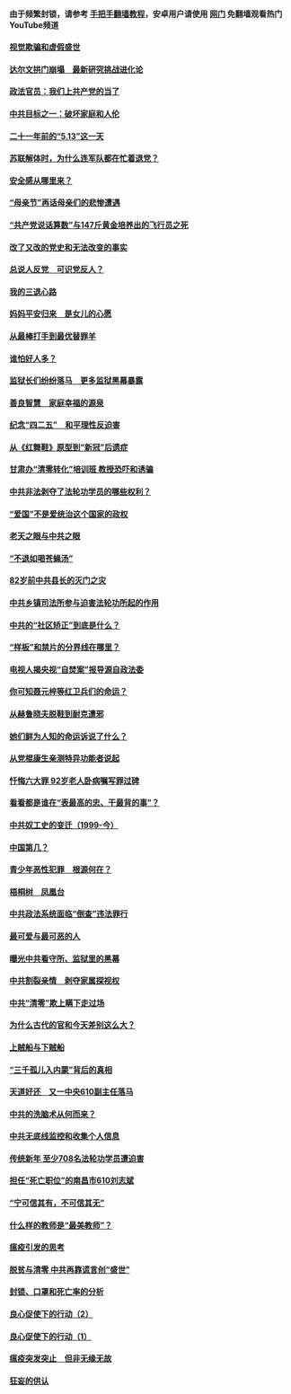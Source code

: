 #### 由于频繁封锁，请参考 [手把手翻墙教程](https://github.com/gfw-breaker/guides/wiki/)，安卓用户请使用 [网门](https://github.com/gfw-breaker/nogfw/blob/master/dl.md?t=06022201) 免翻墙观看热门YouTube频道 

#### [视觉欺骗和虚假盛世](../pages/19/426443.md?t=06022201) 

#### [达尔文拱门崩塌　最新研究挑战进化论](../pages/19/426009.md?t=06022201) 

#### [政法官员：我们上共产党的当了](../pages/19/425351.md?t=06022201) 

#### [中共目标之一：破坏家庭和人伦](../pages/19/424454.md?t=06022201) 

#### [二十一年前的“5.13”这一天](../pages/19/424814.md?t=06022201) 

#### [苏联解体时，为什么连军队都在忙着退党？](../pages/19/424335.md?t=06022201) 

#### [安全感从哪里来？](../pages/19/424336.md?t=06022201) 

#### [“母亲节”再话母亲们的悲惨遭遇](../pages/19/424234.md?t=06022201) 

#### [“共产党说话算数”与147斤黄金培养出的飞行员之死](../pages/19/424115.md?t=06022201) 

#### [改了又改的党史和无法改变的事实](../pages/19/424037.md?t=06022201) 

#### [总说人反党　可识党反人？](../pages/19/423820.md?t=06022201) 

#### [我的三退心路](../pages/19/423876.md?t=06022201) 

#### [妈妈平安归来　是女儿的心愿](../pages/19/423947.md?t=06022201) 

#### [从最棒打手到最优替罪羊](../pages/19/423819.md?t=06022201) 

#### [谁怕好人多？](../pages/19/423774.md?t=06022201) 

#### [监狱长们纷纷落马　更多监狱黑幕暴露](../pages/19/423787.md?t=06022201) 

#### [善良智慧　家庭幸福的源泉](../pages/19/423632.md?t=06022201) 

#### [纪念“四二五”　和平理性反迫害](../pages/19/423660.md?t=06022201) 

#### [从《红舞鞋》原型到“新冠”后遗症](../pages/19/423509.md?t=06022201) 

#### [甘肃办“清零转化”培训班 教授恐吓和诱骗](../pages/19/423498.md?t=06022201) 

#### [中共非法剥夺了法轮功学员的哪些权利？](../pages/19/423392.md?t=06022201) 

#### [“爱国”不是爱统治这个国家的政权](../pages/19/423029.md?t=06022201) 

#### [老天之眼与中共之眼](../pages/19/423378.md?t=06022201) 

#### [“不退如喝苍蝇汤”](../pages/19/423287.md?t=06022201) 

#### [82岁前中共县长的灭门之灾](../pages/19/423055.md?t=06022201) 

#### [中共乡镇司法所参与迫害法轮功所起的作用](../pages/19/423064.md?t=06022201) 

#### [中共的“社区矫正”到底是什么？](../pages/19/422870.md?t=06022201) 

#### [“样板”和禁片的分界线在哪里？](../pages/19/422704.md?t=06022201) 

#### [电视人揭央视“自焚案”报导源自政法委](../pages/19/422770.md?t=06022201) 

#### [你可知聂元梓等红卫兵们的命运？](../pages/19/422848.md?t=06022201) 

#### [从赫鲁晓夫脱鞋到耐克遭邪](../pages/19/422826.md?t=06022201) 

#### [她们鲜为人知的命运诉说了什么？](../pages/19/422754.md?t=06022201) 

#### [从党棍康生亲测特异功能者说起](../pages/19/422657.md?t=06022201) 

#### [忏悔六大罪 92岁老人卧病嘱写罪过碑](../pages/19/422750.md?t=06022201) 

#### [看看都是谁在“表最高的忠、干最背的事”？](../pages/19/422703.md?t=06022201) 

#### [中共奴工史的变迁（1999-今）](../pages/19/422656.md?t=06022201) 

#### [中国第几？](../pages/19/422496.md?t=06022201) 

#### [青少年恶性犯罪　根源何在？](../pages/19/422449.md?t=06022201) 

#### [梧桐树　凤凰台](../pages/19/422442.md?t=06022201) 

#### [中共政法系统面临“倒查”违法罪行](../pages/19/422497.md?t=06022201) 

#### [最可爱与最可恶的人](../pages/19/422448.md?t=06022201) 

#### [曝光中共看守所、监狱里的黑幕](../pages/19/422390.md?t=06022201) 

#### [中共割裂亲情　剥夺家属探视权](../pages/19/422364.md?t=06022201) 

#### [中共“清零”欺上瞒下走过场](../pages/19/422306.md?t=06022201) 

#### [为什么古代的官和今天差别这么大？](../pages/19/422228.md?t=06022201) 

#### [上贼船与下贼船](../pages/19/422276.md?t=06022201) 

#### [“三千孤儿入内蒙”背后的真相](../pages/19/422229.md?t=06022201) 

#### [天道好还　又一中央610副主任落马](../pages/19/422155.md?t=06022201) 

#### [中共的洗脑术从何而来？](../pages/19/422154.md?t=06022201) 

#### [中共无底线监控和收集个人信息](../pages/19/422039.md?t=06022201) 

#### [传统新年 至少708名法轮功学员遭迫害](../pages/19/421946.md?t=06022201) 

#### [担任“死亡职位”的南昌市610刘志斌](../pages/19/421957.md?t=06022201) 

#### [“宁可信其有，不可信其无”](../pages/19/421691.md?t=06022201) 

#### [什么样的教师是“最美教师”？](../pages/19/421755.md?t=06022201) 

#### [瘟疫引发的思考](../pages/19/421594.md?t=06022201) 

#### [脱贫与清零 中共再靠谎言创“盛世”](../pages/19/421590.md?t=06022201) 

#### [封锁、口罩和死亡率的分析](../pages/19/421495.md?t=06022201) 

#### [良心促使下的行动（2）](../pages/19/421361.md?t=06022201) 

#### [良心促使下的行动（1）](../pages/19/421302.md?t=06022201) 

#### [瘟疫突发突止　但非无缘无故](../pages/19/421281.md?t=06022201) 

#### [狂妄的供认](../pages/19/421199.md?t=06022201) 


